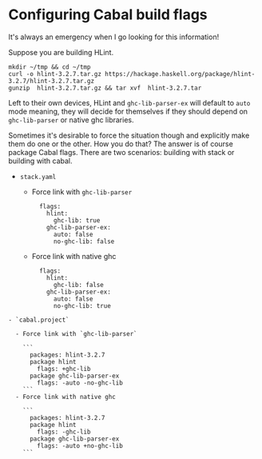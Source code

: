 # Configuring Cabal build flags

It's always an emergency when I go looking for this information!

Suppose you are building HLint.

```
mkdir ~/tmp && cd ~/tmp
curl -o hlint-3.2.7.tar.gz https://hackage.haskell.org/package/hlint-3.2.7/hlint-3.2.7.tar.gz
gunzip  hlint-3.2.7.tar.gz && tar xvf  hlint-3.2.7.tar
```

Left to their own devices, HLint and `ghc-lib-parser-ex` will default to `auto` mode meaning, they will decide for themselves if they should depend on `ghc-lib-parser` or native ghc libraries.

Sometimes it's desirable to force the situation though and explicitly make them do one or the other. How you do that? The answer is of course package Cabal flags. There are two scenarios: building with stack or building with cabal.

- `stack.yaml`

  - Force link with `ghc-lib-parser`

    ```
      flags:
        hlint:
          ghc-lib: true
        ghc-lib-parser-ex:
          auto: false
          no-ghc-lib: false
      ```
  - Force link with native ghc

    ```
      flags:
        hlint:
          ghc-lib: false
        ghc-lib-parser-ex:
          auto: false
          no-ghc-lib: true
```
- `cabal.project`

  - Force link with `ghc-lib-parser`

    ```
      packages: hlint-3.2.7
      package hlint
        flags: +ghc-lib
      package ghc-lib-parser-ex
        flags: -auto -no-ghc-lib
    ```
  - Force link with native ghc

    ```
      packages: hlint-3.2.7
      package hlint
        flags: -ghc-lib
      package ghc-lib-parser-ex
        flags: -auto +no-ghc-lib
    ```
